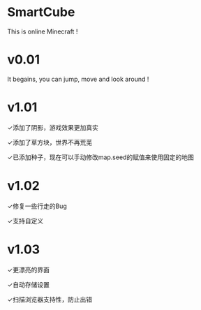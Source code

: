 ﻿# SmartCube
This is online Minecraft !
# v0.01
It begains, you can jump, move and look around !
# v1.01
✓添加了阴影，游戏效果更加真实

✓添加了草方块，世界不再荒芜

✓已添加种子，现在可以手动修改map.seed的赋值来使用固定的地图
# v1.02
✓修复一些行走的Bug

✓支持自定义
# v1.03
✓更漂亮的界面

✓自动存储设置

✓扫描浏览器支持性，防止出错
